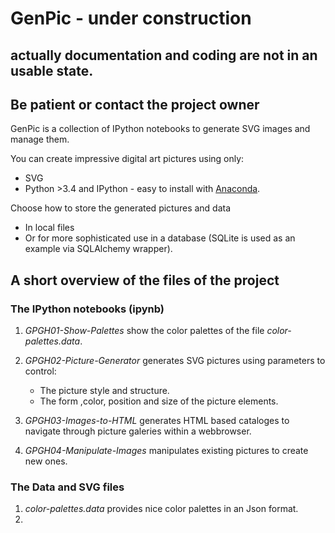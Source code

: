 # GenPic - under construction
## actually documentation and coding are not in an usable state.
## Be patient or contact the project owner


GenPic is a collection of IPython notebooks to generate SVG images and manage them.

You can create impressive digital art pictures using only:

   + SVG
   + Python >3.4 and IPython - easy to install with
     [Anaconda](https://www.continuum.io/downloads).

Choose how to store the generated pictures and data

   + In local files 
   + Or for more sophisticated use in a database
      (SQLite is used as an example via SQLAlchemy wrapper).


## A short overview of the files of the project

### The IPython notebooks (ipynb)

1. *GPGH01-Show-Palettes* show the color palettes of the file *color-palettes.data*.

2. *GPGH02-Picture-Generator*  generates SVG pictures using parameters to control:
   
   * The picture style and structure.
   * The form ,color, position and size of the picture elements.

2. *GPGH03-Images-to-HTML* generates HTML based cataloges to navigate through
   picture galeries within a webbrowser. 

2. *GPGH04-Manipulate-Images* manipulates existing pictures to create new ones.

### The Data and SVG files

1.  *color-palettes.data* provides nice color palettes in an Json format.
2.  



